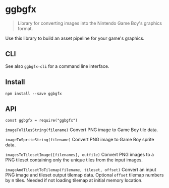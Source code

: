 # ggbgfx

> Library for converting images into the Nintendo Game Boy's graphics format.

Use this library to build an asset pipeline for your game's graphics.

## CLI

See also `ggbgfx-cli` for a command line interface.

## Install

```
npm install --save ggbgfx
```

## API

`const ggbgfx = require("ggbgfx")`

`imageToTilesString(filename)` Convert PNG image to Game Boy tile data.

`imageToSpriteString(filename)` Convert PNG image to Game Boy sprite data.

`imagesToTilesetImage([filenames], outfile)` Convert PNG images to a PNG tileset containing only the unique tiles from the input images.

`imageAndTilesetToTilemap(filename, tileset, offset)` Convert an input PNG image and tileset output tilemap data. Optional `offset` tilemap numbers by n tiles. Needed if not loading tilemap at initial memory location.
